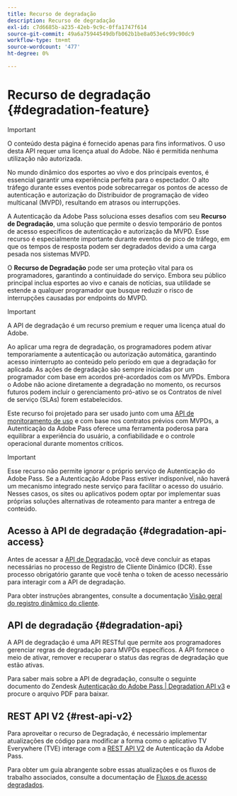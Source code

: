 ```yaml
---
title: Recurso de degradação
description: Recurso de degradação
exl-id: c7d6685b-a235-42eb-9c9c-0ffa1747f614
source-git-commit: 49a6a75944549dbfb062b1be8a053e6c99c90dc9
workflow-type: tm+mt
source-wordcount: '477'
ht-degree: 0%

---
```


# Recurso de degradação {#degradation-feature}

>[!IMPORTANT]
>
> O conteúdo desta página é fornecido apenas para fins informativos. O uso desta API requer uma licença atual do Adobe. Não é permitida nenhuma utilização não autorizada.

No mundo dinâmico dos esportes ao vivo e dos principais eventos, é essencial garantir uma experiência perfeita para o espectador. O alto tráfego durante esses eventos pode sobrecarregar os pontos de acesso de autenticação e autorização do Distribuidor de programação de vídeo multicanal (MVPD), resultando em atrasos ou interrupções.

A Autenticação da Adobe Pass soluciona esses desafios com seu **Recurso de Degradação**, uma solução que permite o desvio temporário de pontos de acesso específicos de autenticação e autorização da MVPD. Esse recurso é especialmente importante durante eventos de pico de tráfego, em que os tempos de resposta podem ser degradados devido a uma carga pesada nos sistemas MVPD.

O **Recurso de Degradação** pode ser uma proteção vital para os programadores, garantindo a continuidade do serviço. Embora seu público principal inclua esportes ao vivo e canais de notícias, sua utilidade se estende a qualquer programador que busque reduzir o risco de interrupções causadas por endpoints do MVPD.

>[!IMPORTANT]
>
> A API de degradação é um recurso premium e requer uma licença atual do Adobe.

Ao aplicar uma regra de degradação, os programadores podem ativar temporariamente a autenticação ou autorização automática, garantindo acesso ininterrupto ao conteúdo pelo período em que a degradação for aplicada. As ações de degradação são sempre iniciadas por um programador com base em acordos pré-acordados com os MVPDs. Embora o Adobe não acione diretamente a degradação no momento, os recursos futuros podem incluir o gerenciamento pró-ativo se os Contratos de nível de serviço (SLAs) forem estabelecidos.

Este recurso foi projetado para ser usado junto com uma [API de monitoramento de uso](/help/authentication/integration-guide-programmers/features-premium/esm/entitlement-service-monitoring-overview.md) e com base nos contratos prévios com MVPDs, a Autenticação da Adobe Pass oferece uma ferramenta poderosa para equilibrar a experiência do usuário, a confiabilidade e o controle operacional durante momentos críticos.

>[!IMPORTANT]
>
> Esse recurso não permite ignorar o próprio serviço de Autenticação do Adobe Pass. Se a Autenticação Adobe Pass estiver indisponível, não haverá um mecanismo integrado neste serviço para facilitar o acesso do usuário. Nesses casos, os sites ou aplicativos podem optar por implementar suas próprias soluções alternativas de roteamento para manter a entrega de conteúdo.

## Acesso à API de degradação {#degradation-api-access}

Antes de acessar a [API de Degradação](#degradation-api), você deve concluir as etapas necessárias no processo de Registro de Cliente Dinâmico (DCR). Esse processo obrigatório garante que você tenha o token de acesso necessário para interagir com a API de degradação.

Para obter instruções abrangentes, consulte a documentação [Visão geral do registro dinâmico do cliente](/help/authentication/integration-guide-programmers/rest-apis/rest-api-dcr/dynamic-client-registration-overview.md).

## API de degradação {#degradation-api}

A API de degradação é uma API RESTful que permite aos programadores gerenciar regras de degradação para MVPDs específicos. A API fornece o meio de ativar, remover e recuperar o status das regras de degradação que estão ativas.

Para saber mais sobre a API de degradação, consulte o seguinte documento do Zendesk [Autenticação do Adobe Pass | Degradation API v3](https://tve.zendesk.com/hc/en-us/articles/33912526308372-Adobe-Pass-Authentication-Degradation-API-v3) e procure o arquivo PDF para baixar.

## REST API V2 {#rest-api-v2}

Para aproveitar o recurso de Degradação, é necessário implementar atualizações de código para modificar a forma como o aplicativo TV Everywhere (TVE) interage com a [REST API V2](/help/authentication/integration-guide-programmers/rest-apis/rest-api-v2/rest-api-v2-overview.md) de Autenticação da Adobe Pass.

Para obter um guia abrangente sobre essas atualizações e os fluxos de trabalho associados, consulte a documentação de [Fluxos de acesso degradados](/help/authentication/integration-guide-programmers/rest-apis/rest-api-v2/flows/degraded-access-flows/rest-api-v2-access-degraded-flows.md).
